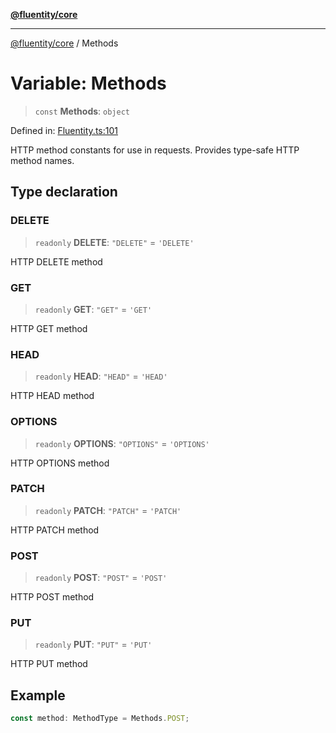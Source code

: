 [**@fluentity/core**](../README.md)

***

[@fluentity/core](../globals.md) / Methods

# Variable: Methods

> `const` **Methods**: `object`

Defined in: [Fluentity.ts:101](https://github.com/cedricpierre/fluentity-core/blob/ceb8c2e825283d4d38a656900543c3fd011cff75/src/Fluentity.ts#L101)

HTTP method constants for use in requests.
Provides type-safe HTTP method names.

## Type declaration

### DELETE

> `readonly` **DELETE**: `"DELETE"` = `'DELETE'`

HTTP DELETE method

### GET

> `readonly` **GET**: `"GET"` = `'GET'`

HTTP GET method

### HEAD

> `readonly` **HEAD**: `"HEAD"` = `'HEAD'`

HTTP HEAD method

### OPTIONS

> `readonly` **OPTIONS**: `"OPTIONS"` = `'OPTIONS'`

HTTP OPTIONS method

### PATCH

> `readonly` **PATCH**: `"PATCH"` = `'PATCH'`

HTTP PATCH method

### POST

> `readonly` **POST**: `"POST"` = `'POST'`

HTTP POST method

### PUT

> `readonly` **PUT**: `"PUT"` = `'PUT'`

HTTP PUT method

## Example

```typescript
const method: MethodType = Methods.POST;
```
